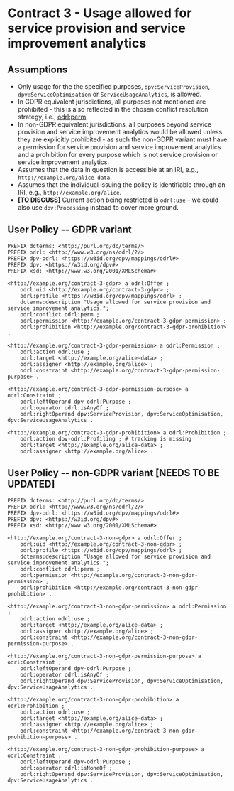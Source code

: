 # Contract 3 - Usage allowed for service provision and service improvement analytics

## Assumptions
- Only usage for the the specified purposes, `dpv:ServiceProvision`, `dpv:ServiceOptimisation` or `ServiceUsageAnalytics`, is allowed.
- In GDPR equivalent jurisdictions, all purposes not mentioned are prohibited - this is also reflected in the chosen conflict resolution strategy, i.e., [odrl:perm](https://www.w3.org/ns/odrl/2/perm).
- In non-GDPR equivalent jurisdictions, all purposes beyond service provision and service improvement analytics would be allowed unless they are explicitly prohibited - as such the non-GDPR variant must have a permission for service provision and service improvement analytics and a prohibition for every purpose which is not service provision or service improvement analytics.
- Assumes that the data in question is accessible at an IRI, e.g., `http://example.org/alice-data`.
- Assumes that the individual issuing the policy is identifiable through an IRI, e.g., `http://example.org/alice`.
- **[TO DISCUSS]** Current action being restricted is `odrl:use` - we could also use `dpv:Processing` instead to cover more ground.

## User Policy -- GDPR variant

```ttl
PREFIX dcterms: <http://purl.org/dc/terms/>
PREFIX odrl: <http://www.w3.org/ns/odrl/2/>
PREFIX dpv-odrl: <https://w3id.org/dpv/mappings/odrl#>
PREFIX dpv: <https://w3id.org/dpv#>
PREFIX xsd: <http://www.w3.org/2001/XMLSchema#>

<http://example.org/contract-3-gdpr> a odrl:Offer ;
    odrl:uid <http://example.org/contract-3-gdpr> ;
    odrl:profile <https://w3id.org/dpv/mappings/odrl> ;
    dcterms:description "Usage allowed for service provision and service improvement analytics.";
    odrl:conflict odrl:perm ;
    odrl:permission <http://example.org/contract-3-gdpr-permission> ;
    odrl:prohibition <http://example.org/contract-3-gdpr-prohibition> .

<http://example.org/contract-3-gdpr-permission> a odrl:Permission ;
    odrl:action odrl:use ;
    odrl:target <http://example.org/alice-data> ;
    odrl:assigner <http://example.org/alice> ;
    odrl:constraint <http://example.org/contract-3-gdpr-permission-purpose> .

<http://example.org/contract-3-gdpr-permission-purpose> a odrl:Constraint ;
    odrl:leftOperand dpv-odrl:Purpose ;
    odrl:operator odrl:isAnyOf ;
    odrl:rightOperand dpv:ServiceProvision, dpv:ServiceOptimisation, dpv:ServiceUsageAnalytics .

<http://example.org/contract-3-gdpr-prohibition> a odrl:Prohibition ;
    odrl:action dpv-odrl:Profiling ; # tracking is missing
    odrl:target <http://example.org/alice-data> ;
    odrl:assigner <http://example.org/alice> .
```

## User Policy -- non-GDPR variant [NEEDS TO BE UPDATED]

```ttl
PREFIX dcterms: <http://purl.org/dc/terms/>
PREFIX odrl: <http://www.w3.org/ns/odrl/2/>
PREFIX dpv-odrl: <https://w3id.org/dpv/mappings/odrl#>
PREFIX dpv: <https://w3id.org/dpv#>
PREFIX xsd: <http://www.w3.org/2001/XMLSchema#>

<http://example.org/contract-3-non-gdpr> a odrl:Offer ;
    odrl:uid <http://example.org/contract-3-non-gdpr> ;
    odrl:profile <https://w3id.org/dpv/mappings/odrl> ;
    dcterms:description "Usage allowed for service provision and service improvement analytics.";
    odrl:conflict odrl:perm ;
    odrl:permission <http://example.org/contract-3-non-gdpr-permission> ;
    odrl:prohibition <http://example.org/contract-3-non-gdpr-prohibition> .

<http://example.org/contract-3-non-gdpr-permission> a odrl:Permission ;
    odrl:action odrl:use ;
    odrl:target <http://example.org/alice-data> ;
    odrl:assigner <http://example.org/alice> ;
    odrl:constraint <http://example.org/contract-3-non-gdpr-permission-purpose> .

<http://example.org/contract-3-non-gdpr-permission-purpose> a odrl:Constraint ;
    odrl:leftOperand dpv-odrl:Purpose ;
    odrl:operator odrl:isAnyOf ;
    odrl:rightOperand dpv:ServiceProvision, dpv:ServiceOptimisation, dpv:ServiceUsageAnalytics .

<http://example.org/contract-3-non-gdpr-prohibition> a odrl:Prohibition ;
    odrl:action odrl:use ;
    odrl:target <http://example.org/alice-data> ;
    odrl:assigner <http://example.org/alice> ;
    odrl:constraint <http://example.org/contract-3-non-gdpr-prohibition-purpose> .

<http://example.org/contract-3-non-gdpr-prohibition-purpose> a odrl:Constraint ;
    odrl:leftOperand dpv-odrl:Purpose ;
    odrl:operator odrl:isNoneOf ;
    odrl:rightOperand dpv:ServiceProvision, dpv:ServiceOptimisation, dpv:ServiceUsageAnalytics .
```